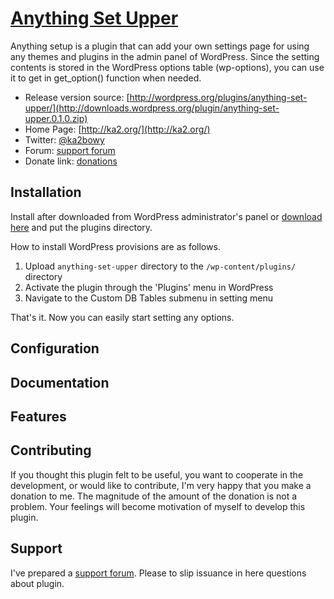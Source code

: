 # [Anything Set Upper](http://ka2.org/)

Anything setup is a plugin that can add your own settings page for using any themes and plugins in the admin panel of WordPress.
Since the setting contents is stored in the WordPress options table (wp-options), you can use it to get in get_option() function when needed.

* Release version source: [http://wordpress.org/plugins/anything-set-upper/](http://downloads.wordpress.org/plugin/anything-set-upper.0.1.0.zip)
* Home Page: [http://ka2.org/](http://ka2.org/)
* Twitter: [@ka2bowy](https://twitter.com/ka2bowy)
* Forum: [support forum](http://ka2.org/)
* Donate link: [donations](https://www.paypal.com/cgi-bin/webscr?cmd=_donations&business=2YZY4HWYSWEWG&lc=en_US&currency_code=USD&item_name=)

## Installation

Install after downloaded from WordPress administrator's panel or [download here](https://github.com/ka215/anything-set-upper) and put the plugins directory.

How to install WordPress provisions are as follows.

1. Upload `anything-set-upper` directory to the `/wp-content/plugins/` directory
2. Activate the plugin through the 'Plugins' menu in WordPress
3. Navigate to the Custom DB Tables submenu in setting menu

That's it. Now you can easily start setting any options.

## Configuration


## Documentation


## Features


## Contributing

If you thought this plugin felt to be useful, you want to cooperate in the development, or would like to contribute, I'm very happy that you make a donation to me. 
The magnitude of the amount of the donation is not a problem. 
Your feelings will become motivation of myself to develop this plugin.

## Support

I've prepared a [support forum](http://ka2.org/). 
Please to slip issuance in here questions about plugin.
